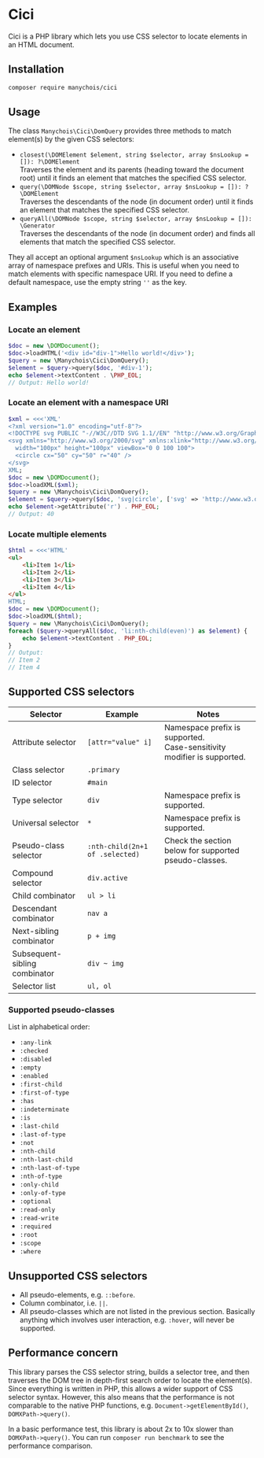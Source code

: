 # Cici

Cici is a PHP library which lets you use CSS selector to locate elements in an HTML document.

## Installation

```bash
composer require manychois/cici
```

## Usage

The class `Manychois\Cici\DomQuery` provides three methods to match element(s) by the given CSS selectors:

- `closest(\DOMElement $element, string $selector, array $nsLookup = []): ?\DOMElement`<br>
  Traverses the element and its parents (heading toward the document root) until it finds an element that matches
  the specified CSS selector.
- `query(\DOMNode $scope, string $selector, array $nsLookup = []): ?\DOMElement`<br>
  Traverses the descendants of the node (in document order) until it finds an element that matches the specified
  CSS selector.
- `queryAll(\DOMNode $scope, string $selector, array $nsLookup = []): \Generator`<br>
  Traverses the descendants of the node (in document order) and finds all elements that match the specified
  CSS selector.

They all accept an optional argument `$nsLookup` which is an associative array of namespace prefixes and URIs.
This is useful when you need to match elements with specific namespace URI.
If you need to define a default namespace, use the empty string `''` as the key.

## Examples

### Locate an element

```php
$doc = new \DOMDocument();
$doc->loadHTML('<div id="div-1">Hello world!</div>');
$query = new \Manychois\Cici\DomQuery();
$element = $query->query($doc, '#div-1');
echo $element->textContent . \PHP_EOL;
// Output: Hello world!
```

### Locate an element with a namespace URI

```php
$xml = <<<'XML'
<?xml version="1.0" encoding="utf-8"?>
<!DOCTYPE svg PUBLIC "-//W3C//DTD SVG 1.1//EN" "http://www.w3.org/Graphics/SVG/1.1/DTD/svg11.dtd">
<svg xmlns="http://www.w3.org/2000/svg" xmlns:xlink="http://www.w3.org/1999/xlink"
  width="100px" height="100px" viewBox="0 0 100 100">
  <circle cx="50" cy="50" r="40" />
</svg>
XML;
$doc = new \DOMDocument();
$doc->loadXML($xml);
$query = new \Manychois\Cici\DomQuery();
$element = $query->query($doc, 'svg|circle', ['svg' => 'http://www.w3.org/2000/svg']);
echo $element->getAttribute('r') . PHP_EOL;
// Output: 40
```

### Locate multiple elements

```php
$html = <<<'HTML'
<ul>
    <li>Item 1</li>
    <li>Item 2</li>
    <li>Item 3</li>
    <li>Item 4</li>
</ul>
HTML;
$doc = new \DOMDocument();
$doc->loadXML($html);
$query = new \Manychois\Cici\DomQuery();
foreach ($query->queryAll($doc, 'li:nth-child(even)') as $element) {
    echo $element->textContent . PHP_EOL;
}
// Output:
// Item 2
// Item 4
```

## Supported CSS selectors

Selector | Example | Notes
--- | --- | ---
Attribute selector | `[attr="value" i]` | Namespace prefix is supported.<br>Case-sensitivity modifier is supported.
Class selector | `.primary` |
ID selector | `#main` |
Type selector | `div` | Namespace prefix is supported.
Universal selector | `*` | Namespace prefix is supported.
Pseudo-class selector | `:nth-child(2n+1 of .selected)` | Check the section below for supported pseudo-classes.
Compound selector | `div.active` |
Child combinator | `ul > li` |
Descendant combinator | `nav a` |
Next-sibling combinator | `p + img` |
Subsequent-sibling combinator | `div ~ img` |
Selector list | `ul, ol` |

### Supported pseudo-classes

List in alphabetical order:

- `:any-link`
- `:checked`
- `:disabled`
- `:empty`
- `:enabled`
- `:first-child`
- `:first-of-type`
- `:has`
- `:indeterminate`
- `:is`
- `:last-child`
- `:last-of-type`
- `:not`
- `:nth-child`
- `:nth-last-child`
- `:nth-last-of-type`
- `:nth-of-type`
- `:only-child`
- `:only-of-type`
- `:optional`
- `:read-only`
- `:read-write`
- `:required`
- `:root`
- `:scope`
- `:where`

## Unsupported CSS selectors

- All pseudo-elements, e.g. `::before`.
- Column combinator, i.e. `||`.
- All pseudo-classes which are not listed in the previous section.
  Basically anything which involves user interaction, e.g. `:hover`, will never be supported.


## Performance concern

This library parses the CSS selector string, builds a selector tree, and then traverses the DOM tree in depth-first
search order to locate the element(s).
Since everything is written in PHP, this allows a wider support of CSS selector syntax.
However, this also means that the performance is not comparable to the native PHP functions,
e.g. `Document->getElementById()`, `DOMXPath->query()`.

In a basic performance test, this library is about 2x to 10x slower than `DOMXPath->query()`.
You can run `composer run benchmark` to see the performance comparison.
